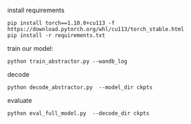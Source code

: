 install requirements
```
pip install torch==1.10.0+cu113 -f https://download.pytorch.org/whl/cu113/torch_stable.html
pip install -r requirements.txt
```
train our model:
```
python train_abstractor.py --wandb_log
```

decode

```
python decode_abstractor.py  --model_dir ckpts
```


evaluate 

```
python eval_full_model.py  --decode_dir ckpts 
```